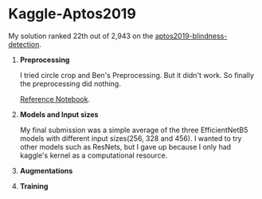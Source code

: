 # Kaggle-Aptos2019

My solution ranked 22th out of 2,943 on the [aptos2019-blindness-detection](https://www.kaggle.com/c/aptos2019-blindness-detection). 

1. **Preprocessing**

    I tried circle crop and Ben's Preprocessing. 
    But it didn't work.
    So finally the preprocessing did nothing.
    
    [Reference Notebook](https://www.kaggle.com/ratthachat/aptos-eye-preprocessing-in-diabetic-retinopathy). 
    

2. **Models and Input sizes**

    My final submission was a simple average of the three EfficientNetB5 models with different input sizes(256, 328 and 456).
    I wanted to try other models such as ResNets, 
    but I gave up because I only had kaggle's kernel as a computational resource.


3. **Augmentations**

4. **Training**
